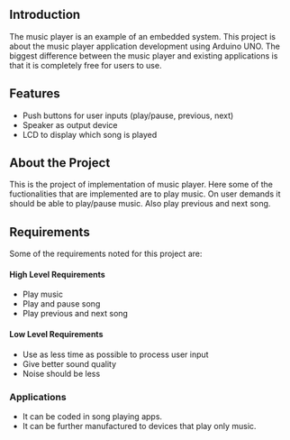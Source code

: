 ## Introduction

The music player is an example of an embedded system. This project is about the music player application development using Arduino UNO. The biggest difference between the music player and existing applications is that it is completely free for users to use.

## Features

- Push buttons for user inputs (play/pause, previous, next)
- Speaker as output device
- LCD to display which song is played

## About the Project

This is the project of implementation of music player. Here some of the fuctionalities that are implemented are to play music. On user demands it should be able to play/pause music. Also play previous and next song.

## Requirements

Some of the requirements noted for this project are:
#### High Level Requirements
- Play music
- Play and pause song
- Play previous and next song
#### Low Level Requirements
- Use as less time as possible to process user input
- Give better sound quality
- Noise should be less

### Applications
- It can be coded in song playing apps.
- It can be further manufactured to devices that play only music.
